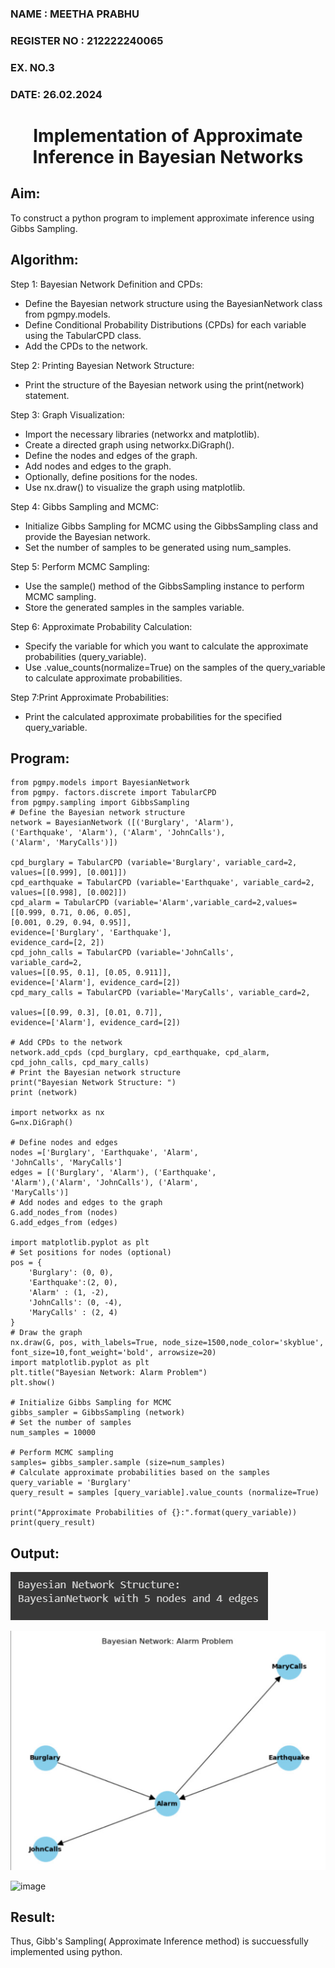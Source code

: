 <H3>NAME : MEETHA PRABHU</H3>
<H3>REGISTER NO : 212222240065</H3>
<H3>EX. NO.3</H3>
<H3>DATE: 26.02.2024</H3>
<H1 ALIGN =CENTER> Implementation of Approximate Inference in Bayesian Networks
</H1>

## Aim: 
   To construct a python program to implement approximate inference using Gibbs Sampling.</br>
## Algorithm:
   Step 1: Bayesian Network Definition and CPDs:<br>
    <ul> <li>Define the Bayesian network structure using the BayesianNetwork class from pgmpy.models.</li>
    <li>Define Conditional Probability Distributions (CPDs) for each variable using the TabularCPD class.</li>
    <li>Add the CPDs to the network.</li></ul>
    Step 2: Printing Bayesian Network Structure:<br>
    <ul><li>Print the structure of the Bayesian network using the print(network) statement.</li></ul>
   Step 3: Graph Visualization:
    <ul><li>Import the necessary libraries (networkx and matplotlib).</li>
    <li>Create a directed graph using networkx.DiGraph().</li>
    <li>Define the nodes and edges of the graph.</li>
    <li>Add nodes and edges to the graph.</li>
    <li>Optionally, define positions for the nodes.</li>
    <li>Use nx.draw() to visualize the graph using matplotlib.</li></ul>
    Step 4: Gibbs Sampling and MCMC:<br>
    <ul><li>Initialize Gibbs Sampling for MCMC using the GibbsSampling class and provide the Bayesian network.</li>
    <li>Set the number of samples to be generated using num_samples.</li></ul>
    Step 5: Perform MCMC Sampling:<br>
    <ul><li>Use the sample() method of the GibbsSampling instance to perform MCMC sampling.</li>
    <li>Store the generated samples in the samples variable.</li></ul>
    Step 6: Approximate Probability Calculation:<br>
    <ul><li>Specify the variable for which you want to calculate the approximate probabilities (query_variable).</li>
    <li>Use .value_counts(normalize=True) on the samples of the query_variable to calculate approximate probabilities.</li></ul>
    Step 7:Print Approximate Probabilities:<br>
    <ul><li>Print the calculated approximate probabilities for the specified query_variable.</li></ul>


## Program:
````
from pgmpy.models import BayesianNetwork 
from pgmpy. factors.discrete import TabularCPD 
from pgmpy.sampling import GibbsSampling
# Define the Bayesian network structure
network = BayesianNetwork ([('Burglary', 'Alarm'),
('Earthquake', 'Alarm'), ('Alarm', 'JohnCalls'),
('Alarm', 'MaryCalls')])

cpd_burglary = TabularCPD (variable='Burglary', variable_card=2, values=[[0.999], [0.001]]) 
cpd_earthquake = TabularCPD (variable='Earthquake', variable_card=2, values=[[0.998], [0.002]]) 
cpd_alarm = TabularCPD (variable='Alarm',variable_card=2,values=[[0.999, 0.71, 0.06, 0.05],
[0.001, 0.29, 0.94, 0.95]],
evidence=['Burglary', 'Earthquake'],
evidence_card=[2, 2])
cpd_john_calls = TabularCPD (variable='JohnCalls',
variable_card=2,
values=[[0.95, 0.1], [0.05, 0.911]],
evidence=['Alarm'], evidence_card=[2])
cpd_mary_calls = TabularCPD (variable='MaryCalls', variable_card=2,

values=[[0.99, 0.3], [0.01, 0.7]],
evidence=['Alarm'], evidence_card=[2])

# Add CPDs to the network
network.add_cpds (cpd_burglary, cpd_earthquake, cpd_alarm, cpd_john_calls, cpd_mary_calls)
# Print the Bayesian network structure 
print("Bayesian Network Structure: ") 
print (network)

import networkx as nx
G=nx.DiGraph()

# Define nodes and edges
nodes =['Burglary', 'Earthquake', 'Alarm',
'JohnCalls', 'MaryCalls']
edges = [('Burglary', 'Alarm'), ('Earthquake',
'Alarm'),('Alarm', 'JohnCalls'), ('Alarm',
'MaryCalls')]
# Add nodes and edges to the graph
G.add_nodes_from (nodes)
G.add_edges_from (edges)

import matplotlib.pyplot as plt
# Set positions for nodes (optional)
pos = {
    'Burglary': (0, 0),
    'Earthquake':(2, 0),
    'Alarm' : (1, -2),
    'JohnCalls': (0, -4),
    'MaryCalls' : (2, 4)
}
# Draw the graph
nx.draw(G, pos, with_labels=True, node_size=1500,node_color='skyblue', font_size=10,font_weight='bold', arrowsize=20)
import matplotlib.pyplot as plt
plt.title("Bayesian Network: Alarm Problem")
plt.show()

# Initialize Gibbs Sampling for MCMC 
gibbs_sampler = GibbsSampling (network)
# Set the number of samples
num_samples = 10000

# Perform MCMC sampling
samples= gibbs_sampler.sample (size=num_samples)
# Calculate approximate probabilities based on the samples
query_variable = 'Burglary'
query_result = samples [query_variable].value_counts (normalize=True)

print("Approximate Probabilities of {}:".format(query_variable))
print(query_result)
````
## Output:
![Alt text](image.png)

![Alt text](<Screenshot 2024-02-26 143552-1.png>)

![image](https://github.com/MeethaPrabhu/Ex-3--AAI/assets/119401038/104e0e47-f80a-45dd-b725-1b25bc117c2d)

## Result:
Thus, Gibb's Sampling( Approximate Inference method) is succuessfully implemented using python.

